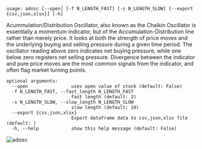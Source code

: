 ```
usage: adosc [--open] [-f N_LENGTH_FAST] [-s N_LENGTH_SLOW] [--export {csv,json,xlsx}] [-h]
```

Acummulation/Distribution Oscillator, also known as the Chaikin Oscillator is essentially a momentum indicator, but of the Accumulation-Distribution line rather than merely price. It looks at both the strength of price moves and the underlying buying and selling pressure during a given time period. The oscillator reading above zero indicates net buying pressure, while one below zero registers net selling pressure. Divergence between the indicator and pure price moves are the most common signals from the indicator, and often flag market turning points.

```
optional arguments:
  --open                uses open value of stock (default: False)
  -f N_LENGTH_FAST, --fast_length N_LENGTH_FAST
                        fast length (default: 3)
  -s N_LENGTH_SLOW, --slow_length N_LENGTH_SLOW
                        slow length (default: 10)
  --export {csv,json,xlsx}
                        Export dataframe data to csv,json,xlsx file (default: )
  -h, --help            show this help message (default: False)
```

![adosc](https://user-images.githubusercontent.com/46355364/154309482-31c027ab-e80f-4145-9c63-392a74cf69c7.png)
